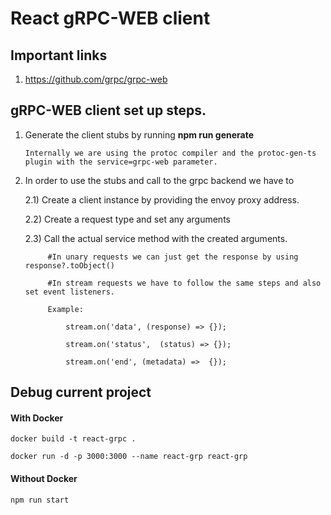 # React gRPC-WEB client

## Important links

1) https://github.com/grpc/grpc-web

## gRPC-WEB client set up steps.

1) Generate the client stubs by running  **npm run generate**
       
       Internally we are using the protoc compiler and the protoc-gen-ts plugin with the service=grpc-web parameter.

2) In order to use the stubs and call to the grpc backend we have to

    2.1) Create a client instance by providing the envoy proxy address.
    
    2.2) Create a request type and set any arguments
    
    2.3) Call the actual service method with the created arguments.

            #In unary requests we can just get the response by using response?.toObject()

            #In stream requests we have to follow the same steps and also set event listeners.

            Example:

                stream.on('data', (response) => {});

                stream.on('status',  (status) => {});

                stream.on('end', (metadata) =>  {});


## Debug current project

#### With Docker

````
docker build -t react-grpc .

docker run -d -p 3000:3000 --name react-grp react-grp

````

#### Without Docker

````
npm run start
````
